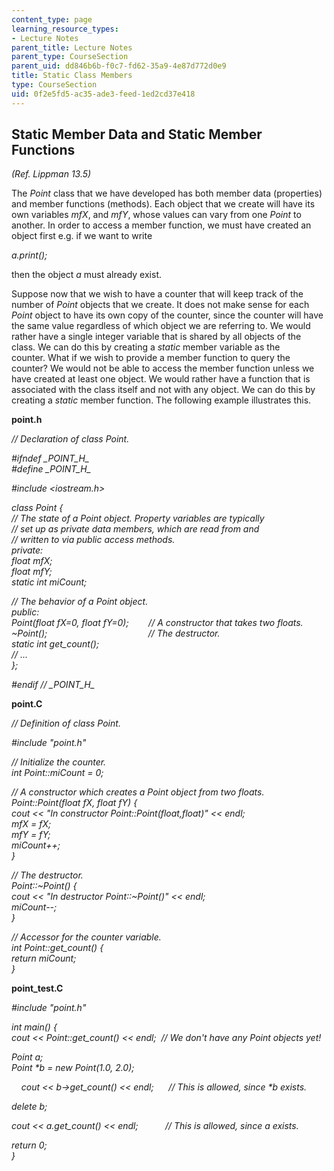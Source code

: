 ```yaml
---
content_type: page
learning_resource_types:
- Lecture Notes
parent_title: Lecture Notes
parent_type: CourseSection
parent_uid: dd846b6b-f0c7-fd62-35a9-4e87d772d0e9
title: Static Class Members
type: CourseSection
uid: 0f2e5fd5-ac35-ade3-feed-1ed2cd37e418
---
```


Static Member Data and Static Member Functions
----------------------------------------------

_(Ref. Lippman 13.5)_

The _Point_ class that we have developed has both member data (properties) and member functions (methods). Each object that we create will have its own variables _mfX_, and _mfY_, whose values can vary from one _Point_ to another. In order to access a member function, we must have created an object first e.g. if we want to write

_a.print();_

then the object _a_ must already exist.

Suppose now that we wish to have a counter that will keep track of the number of _Point_ objects that we create. It does not make sense for each _Point_ object to have its own copy of the counter, since the counter will have the same value regardless of which object we are referring to. We would rather have a single integer variable that is shared by all objects of the class. We can do this by creating a _static_ member variable as the counter. What if we wish to provide a member function to query the counter? We would not be able to access the member function unless we have created at least one object. We would rather have a function that is associated with the class itself and not with any object. We can do this by creating a _static_ member function. The following example illustrates this.

**point.h**

_// Declaration of class Point._

_#ifndef \_POINT\_H\__  
_#define \_POINT\_H\__

_#include \<iostream.h>_

_class Point {_  
 _// The state of a Point object. Property variables are typically_  
 _// set up as private data members, which are read from and_  
 _// written to via public access methods._  
 _private:_  
 _float mfX;_  
 _float mfY;_  
 _static int miCount;_

 _// The behavior of a Point object._  
 _public:_  
 _Point(float fX=0, float fY=0);        // A constructor that takes two floats._  
 _~Point();                                         // The destructor._  
 _static int get\_count();_  
 _// ..._  
_};_

_#endif // \_POINT\_H\__

**point.C**

_// Definition of class Point._

_#include "point.h"_

_// Initialize the counter._  
_int Point::miCount = 0;_

_// A constructor which creates a Point object from two floats._  
_Point::Point(float fX, float fY) {_  
 _cout \<\< "In constructor Point::Point(float,float)" \<\< endl;_  
 _mfX = fX;_  
 _mfY = fY;_  
 _miCount++;_  
_}_

_// The destructor._  
_Point::~Point() {_  
 _cout \<\< "In destructor Point::~Point()" \<\< endl;_  
 _miCount--;_  
_}_

_// Accessor for the counter variable._  
_int Point::get\_count() {_  
 _return miCount;_  
_}_

**point\_test.C**

_#include "point.h"_

_int main() {_  
 _cout \<\< Point::get\_count() \<\< endl;  // We don't have any Point objects yet!_

 _Point a;_  
 _Point \*b = new Point(1.0, 2.0);_

    _cout \<\< b->get\_count() \<\< endl;      // This is allowed, since \*b exists._

 _delete b;_

 _cout \<\< a.get\_count() \<\< endl;           // This is allowed, since a exists._

 _return 0;_  
 _}_
